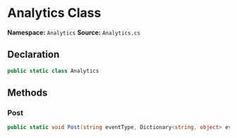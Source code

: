 # Analytics Class

**Namespace:** `Analytics`
**Source:** `Analytics.cs`

## Declaration

```csharp
public static class Analytics
```

## Methods

### Post

```csharp
public static void Post(string eventType, Dictionary<string, object> eventProperties = null)
```

